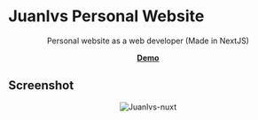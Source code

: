 # Juanlvs Personal Website

<p align="center">
  Personal website as a web developer (Made in NextJS)
</p>

<p align="center">
  <a href="https://juanlvs-next.netlify.app/" target="_blank"><b>Demo</b></a>
</p>

## Screenshot 
<p align="center">
  <img src="https://i.imgur.com/LaeQPSX.png" title="Juanlvs-nuxt" />
</p>
